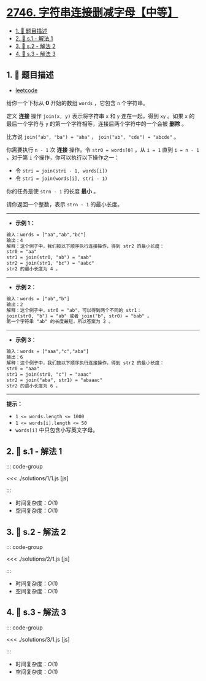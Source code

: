 # [2746. 字符串连接删减字母【中等】](https://github.com/tnotesjs/TNotes.leetcode/tree/main/notes/2746.%20%E5%AD%97%E7%AC%A6%E4%B8%B2%E8%BF%9E%E6%8E%A5%E5%88%A0%E5%87%8F%E5%AD%97%E6%AF%8D%E3%80%90%E4%B8%AD%E7%AD%89%E3%80%91)

<!-- region:toc -->

- [1. 📝 题目描述](#1--题目描述)
- [2. 🎯 s.1 - 解法 1](#2--s1---解法-1)
- [3. 🎯 s.2 - 解法 2](#3--s2---解法-2)
- [4. 🎯 s.3 - 解法 3](#4--s3---解法-3)

<!-- endregion:toc -->

## 1. 📝 题目描述

- [leetcode](https://leetcode.cn/problems/decremental-string-concatenation/)

给你一个下标从 **0** 开始的数组 `words` ，它包含 `n` 个字符串。

定义 **连接** 操作 `join(x, y)` 表示将字符串 `x` 和 `y` 连在一起，得到 `xy` 。如果 `x` 的最后一个字符与 `y` 的第一个字符相等，连接后两个字符中的一个会被 **删除** 。

比方说 `join("ab", "ba") = "aba"` ， `join("ab", "cde") = "abcde"` 。

你需要执行 `n - 1` 次 **连接** 操作。令 `str0 = words[0]` ，从 `i = 1` 直到 `i = n - 1` ，对于第 `i` 个操作，你可以执行以下操作之一：

- 令 `stri = join(stri - 1, words[i])`
- 令 `stri = join(words[i], stri - 1)`

你的任务是使 `strn - 1` 的长度 **最小** 。

请你返回一个整数，表示 `strn - 1` 的最小长度。

---

- **示例 1：**

```txt
输入：words = ["aa","ab","bc"]
输出：4
解释：这个例子中，我们按以下顺序执行连接操作，得到 str2 的最小长度：
str0 = "aa"
str1 = join(str0, "ab") = "aab"
str2 = join(str1, "bc") = "aabc"
str2 的最小长度为 4 。
```

---

- **示例 2：**

```txt
输入：words = ["ab","b"]
输出：2
解释：这个例子中，str0 = "ab"，可以得到两个不同的 str1：
join(str0, "b") = "ab" 或者 join("b", str0) = "bab" 。
第一个字符串 "ab" 的长度最短，所以答案为 2 。
```

---

- **示例 3：**

```txt
输入：words = ["aaa","c","aba"]
输出：6
解释：这个例子中，我们按以下顺序执行连接操作，得到 str2 的最小长度：
str0 = "aaa"
str1 = join(str0, "c") = "aaac"
str2 = join("aba", str1) = "abaaac"
str2 的最小长度为 6 。
```

---

**提示：**

- `1 <= words.length <= 1000`
- `1 <= words[i].length <= 50`
- `words[i]` 中只包含小写英文字母。

## 2. 🎯 s.1 - 解法 1

::: code-group

<<< ./solutions/1/1.js [js]

:::

- 时间复杂度：$O(1)$
- 空间复杂度：$O(1)$

## 3. 🎯 s.2 - 解法 2

::: code-group

<<< ./solutions/2/1.js [js]

:::

- 时间复杂度：$O(1)$
- 空间复杂度：$O(1)$

## 4. 🎯 s.3 - 解法 3

::: code-group

<<< ./solutions/3/1.js [js]

:::

- 时间复杂度：$O(1)$
- 空间复杂度：$O(1)$
